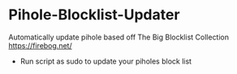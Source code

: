 # Pihole-Blocklist-Updater
 Automatically update pihole based off The Big Blocklist Collection https://firebog.net/
  * Run script as sudo to update your piholes block list
